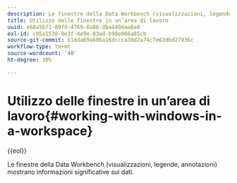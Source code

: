 ```yaml
---
description: Le finestre della Data Workbench (visualizzazioni, legende, annotazioni) mostrano informazioni significative sui dati.
title: Utilizzo delle finestre in un’area di lavoro
uuid: e68a5b71-89fd-4769-8a86-dba4494aa6a0
exl-id: c05a1538-9e3f-4e9e-83ad-b98e066a85cb
source-git-commit: b1dda69a606a16dccca30d2a74c7e63dbd27936c
workflow-type: tm+mt
source-wordcount: '40'
ht-degree: 30%

---
```


# Utilizzo delle finestre in un’area di lavoro{#working-with-windows-in-a-workspace}

{{eol}}

Le finestre della Data Workbench (visualizzazioni, legende, annotazioni) mostrano informazioni significative sui dati.
